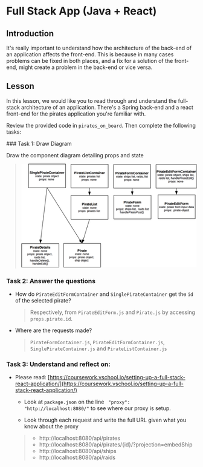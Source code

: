 #  Full Stack App (Java + React)

## Introduction

It's really important to understand how the architecture of the back-end of an application affects the front-end. This is because in many cases problems can be fixed in both places, and a fix for a solution of the front-end, might create a problem in the back-end or vice versa.

## Lesson

In this lesson, we would like you to read through and understand the full-stack architecture of an application.  There's a Spring back-end and a react front-end for the pirates application you're familiar with.

Review the provided code in `pirates_on_board`. Then complete the following tasks:

### Task 1: Draw Diagram

Draw the component diagram detailing props and state

> ![Compoent Diagram](images/component_diagram_state_props.png)

### Task 2: Answer the questions
 * How do `PirateEditFormContainer` and `SinglePirateContainer` get the `id` of the selected pirate?

   > Respectively, from `PirateEditForm.js` and `Pirate.js`   by accessing `props.pirate.id`.

 * Where are the requests made?

   > `PirateFormContainer.js`,  `PirateEditFormContainer.js`, `SinglePirateContainer.js` and `PirateListContainer.js`

### Task 3: Understand and reflect on:

 * Please read: [https://coursework.vschool.io/setting-up-a-full-stack-react-application/](https://coursework.vschool.io/setting-up-a-full-stack-react-application/)
    * Look at `package.json` on the line  ` "proxy": "http://localhost:8080/"` to see where our proxy is setup.

    * Look through each request and write the full URL given what you know about the proxy

   > * http&#58;//localhost:8080/api/pirates
   > * http&#58;//localhost:8080/api/pirates/{id}/?projection=embedShip
   > * http&#58;//localhost:8080/api/ships
   > * http&#58;//localhost:8080/api/raids